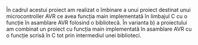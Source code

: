 În cadrul acestui proiect am realizat o îmbinare a unui proiect destinat unui microcontroller AVR ce avea funcția main implementată în limbajul C cu o funcție în asamblare AVR folosind o bibliotecă. În varianta b) a proiectului am combinat un proiect cu funcția main implementată în asamblare AVR cu o funcție scrisă în C tot prin intermediul unei biblioteci.
